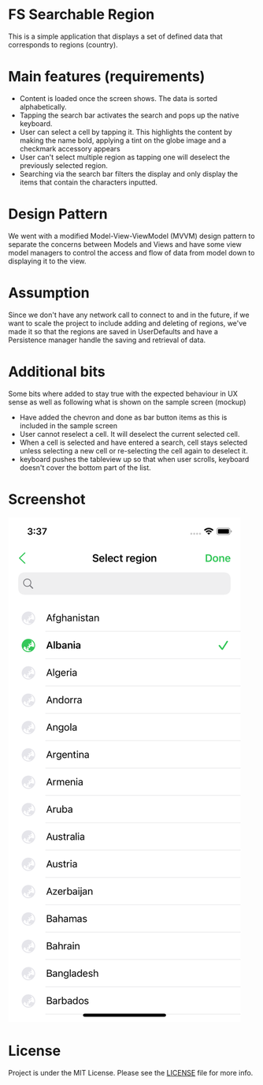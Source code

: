 # FS Searchable Region

This is a simple application that displays a set of defined data that corresponds to regions (country).

# Main features (requirements)
- Content is loaded once the screen shows. The data is sorted alphabetically. 
- Tapping the search bar activates the search and pops up the native keyboard.
- User can select a cell by tapping it. This highlights the content by making the name bold, applying a tint on the globe image and a checkmark accessory appears
- User can't select multiple region as tapping one will deselect the previously selected region.
- Searching via the search bar filters the display and only display the items that contain the characters inputted.

# Design Pattern
We went with a modified Model-View-ViewModel (MVVM) design pattern to separate the concerns between Models and Views and have some view model managers to control the access and flow of data from model down to displaying it to the view.

# Assumption
Since we don't have any network call to connect to and in the future, if we want to scale the project to include adding and deleting of regions, we've made it so that the regions are saved in UserDefaults and have a Persistence manager handle the saving and retrieval of data.

# Additional bits
Some bits where added to stay true with the expected behaviour in UX sense as well as following what is shown on the sample screen (mockup)
- Have added the chevron and done as bar button items as this is included in the sample screen
- User cannot reselect a cell. It will deselect the current selected cell.
- When a cell is selected and have entered a search, cell stays selected unless selecting a new cell or re-selecting the cell again to deselect it.
- keyboard pushes the tableview up so that when user scrolls, keyboard doesn't cover the bottom part of the list.

# Screenshot
![Searchable Region](SearchableRegion.png)

# License
Project is under the MIT License. Please see the [LICENSE](https://github.com/arvinq/FSSearchableRegion/blob/main/LICENSE) file for more info.
